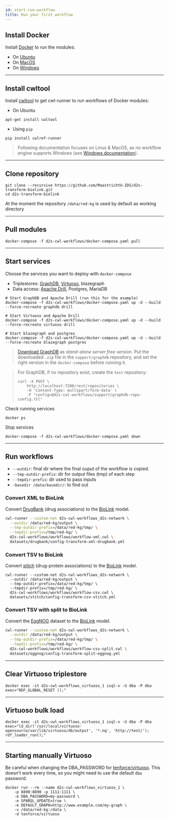 ```yaml
---
id: start-run-workflow
title: Run your first workflow
---
```


## Install Docker

Install [Docker](https://docs.docker.com/install/) to run the modules:

* On [Ubuntu](https://docs.docker.com/install/linux/docker-ce/ubuntu/)
* On [MacOS](https://docs.docker.com/docker-for-mac/install/)
* On [Windows](https://docs.docker.com/docker-for-windows/install/)

---

## Install cwltool

Install [cwltool](https://github.com/common-workflow-language/cwltool#install) to get cwl-runner to run workflows of Docker modules:

* On Ubuntu

```shell
apt-get install cwltool
```

* Using `pip`

```shell
pip install cwlref-runner
```

> Following documentation focuses on Linux & MacOS, as no workflow engine supports Windows (see [Windows documentation](https://github.com/MaastrichtU-IDS/data2services-pipeline/wiki/Run-on-Windows)).

---

## Clone repository

```shell
git clone --recursive https://github.com/MaastrichtU-IDS/d2s-transform-biolink.git
cd d2s-transform-biolink
```

At the moment the repository `/data/red-kg` is used by default as working directory

---

## Pull modules

```shell
docker-compose -f d2s-cwl-workflows/docker-compose.yaml pull
```

---

## Start services

Choose the services you want to deploy with `docker-compose`

* Triplestores: [GraphDB](https://github.com/MaastrichtU-IDS/graphdb), [Virtuoso](https://hub.docker.com/r/tenforce/virtuoso/), blazegraph
* Data access: [Apache Drill](https://github.com/amalic/apache-drill), Postgres, MariaDB

```shell
# Start GraphDB and Apache Drill (run this for the example)
docker-compose -f d2s-cwl-workflows/docker-compose.yaml up -d --build --force-recreate graphdb drill

# Start Virtuoso and Apache Drill
docker-compose -f d2s-cwl-workflows/docker-compose.yaml up -d --build --force-recreate virtuoso drill

# Start blazegraph and postgres
docker-compose -f d2s-cwl-workflows/docker-compose.yaml up -d --build --force-recreate blazegraph postgres
```

> [Download GraphDB](https://ontotext.com/products/graphdb/) as *stand-alone server free version*. Put the downloaded `.zip` file in the `support/graphdb` repository, and set the right version in the `docker-compose` before running it.

> For GraphDB, if no repository exist, create the `test` repository:
>
> ```shell
> curl -X POST \
>     http://localhost:7200/rest/repositories \
>     -H 'Content-Type: multipart/form-data' \
>     -F "config=@d2s-cwl-workflows/support/graphdb-repo-config.ttl"
> ```

Check running services

```shell
docker ps
```

Stop services

```shell
docker-compose -f d2s-cwl-workflows/docker-compose.yaml down
```

---

## Run workflows

* `--outdir`: final dir where the final ouput of the workflow is copied.
* `--tmp-outdir-prefix`: dir for output files (tmp) of each step 
* `--tmpdir-prefix`: dir used to pass inputs
* `-basedir /data/basedir/`: to find out

### Convert XML to BioLink

Convert [DrugBank](https://github.com/MaastrichtU-IDS/d2s-transform-biolink/tree/master/datasets/drugbank) (drug associations) to the [BioLink](https://biolink.github.io/biolink-model/docs/) model.

```bash
cwl-runner --custom-net d2s-cwl-workflows_d2s-network \
  --outdir /data/red-kg/output \
  --tmp-outdir-prefix=/data/red-kg/tmp/ \
  --tmpdir-prefix=/tmp/red-kg/ \
  d2s-cwl-workflows/workflows/workflow-xml.cwl \
  datasets/drugbank/config-transform-xml-drugbank.yml
```

### Convert TSV to BioLink

Convert [stitch](https://github.com/MaastrichtU-IDS/d2s-transform-biolink/tree/master/datasets/stitch) (drug-protein associations) to the [BioLink](https://biolink.github.io/biolink-model/docs/) model.

```shell
cwl-runner --custom-net d2s-cwl-workflows_d2s-network \
  --outdir /data/red-kg/output \
  --tmp-outdir-prefix=/data/red-kg/tmp/ \
  --tmpdir-prefix=/tmp/red-kg/ \
  d2s-cwl-workflows/workflows/workflow-csv.cwl \
  datasets/stitch/config-transform-csv-stitch.yml
```

### Convert TSV with split to BioLink

Convert the [EggNOG](https://github.com/MaastrichtU-IDS/d2s-transform-biolink/tree/master/datasets/drugbank) dataset to the [BioLink](https://biolink.github.io/biolink-model/docs/) model.

```bash
cwl-runner --custom-net d2s-cwl-workflows_d2s-network \
  --outdir /data/red-kg/output \
  --tmp-outdir-prefix=/data/red-kg/tmp/ \
  --tmpdir-prefix=/tmp/red-kg/ \
  d2s-cwl-workflows/workflows/workflow-csv-split.cwl \
  datasets/eggnog/config-transform-split-eggnog.yml
```



---

## Clear Virtuoso triplestore

```shell
docker exec -it d2s-cwl-workflows_virtuoso_1 isql-v -U dba -P dba exec="RDF_GLOBAL_RESET ();"
```

---

## Virtuoso bulk load

```shell
docker exec -it d2s-cwl-workflows_virtuoso_1 isql-v -U dba -P dba exec="ld_dir('/usr/local/virtuoso-opensource/var/lib/virtuoso/db/output', '*.nq', 'http://test/'); rdf_loader_run();"
```

---

## Starting manually Virtuoso

Be careful when changing the DBA_PASSWORD for [tenforce/virtuoso](tenforce/virtuoso). This doesn't work every time, so you might need to use the default `dba` password.

```shell
docker run --rm --name d2s-cwl-workflows_virtuoso_1 \
    -p 8890:8890 -p 1111:1111 \
    -e DBA_PASSWORD=my-password \
    -e SPARQL_UPDATE=true \
    -e DEFAULT_GRAPH=http://www.example.com/my-graph \
    -v /data/red-kg:/data \
    -d tenforce/virtuoso
```

